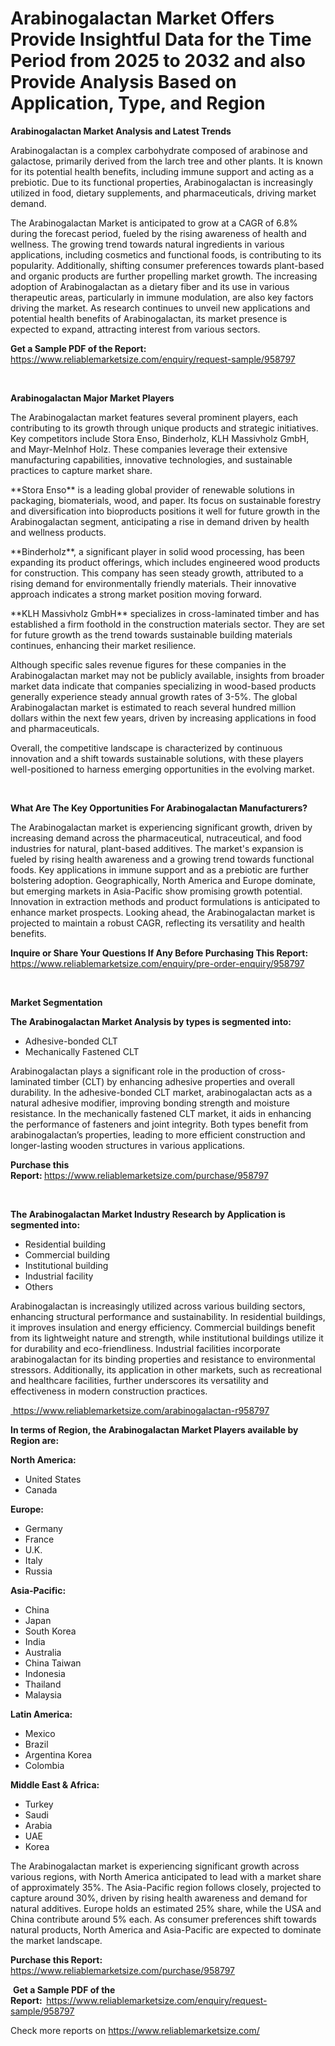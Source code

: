 <p><h1>Arabinogalactan Market Offers Provide Insightful Data for the Time Period from 2025 to 2032 and also Provide Analysis Based on Application, Type, and Region</h1></p><p><strong>Arabinogalactan Market Analysis and Latest Trends</strong></p>
<p><p>Arabinogalactan is a complex carbohydrate composed of arabinose and galactose, primarily derived from the larch tree and other plants. It is known for its potential health benefits, including immune support and acting as a prebiotic. Due to its functional properties, Arabinogalactan is increasingly utilized in food, dietary supplements, and pharmaceuticals, driving market demand.</p><p>The Arabinogalactan Market is anticipated to grow at a CAGR of 6.8% during the forecast period, fueled by the rising awareness of health and wellness. The growing trend towards natural ingredients in various applications, including cosmetics and functional foods, is contributing to its popularity. Additionally, shifting consumer preferences towards plant-based and organic products are further propelling market growth. The increasing adoption of Arabinogalactan as a dietary fiber and its use in various therapeutic areas, particularly in immune modulation, are also key factors driving the market. As research continues to unveil new applications and potential health benefits of Arabinogalactan, its market presence is expected to expand, attracting interest from various sectors.</p></p>
<p><strong>Get a Sample PDF of the Report:&nbsp;</strong> <a href="https://www.reliablemarketsize.com/enquiry/request-sample/958797?utm_campaign=2948&utm_medium=2&utm_source=Github&utm_content=ia&utm_term=02042025&utm_id=arabinogalactan">https://www.reliablemarketsize.com/enquiry/request-sample/958797</a></p>
<p>&nbsp;</p>
<p><strong>Arabinogalactan Major Market Players</strong></p>
<p><p>The Arabinogalactan market features several prominent players, each contributing to its growth through unique products and strategic initiatives. Key competitors include Stora Enso, Binderholz, KLH Massivholz GmbH, and Mayr-Melnhof Holz. These companies leverage their extensive manufacturing capabilities, innovative technologies, and sustainable practices to capture market share.</p><p>**Stora Enso** is a leading global provider of renewable solutions in packaging, biomaterials, wood, and paper. Its focus on sustainable forestry and diversification into bioproducts positions it well for future growth in the Arabinogalactan segment, anticipating a rise in demand driven by health and wellness products.</p><p>**Binderholz**, a significant player in solid wood processing, has been expanding its product offerings, which includes engineered wood products for construction. This company has seen steady growth, attributed to a rising demand for environmentally friendly materials. Their innovative approach indicates a strong market position moving forward.</p><p>**KLH Massivholz GmbH** specializes in cross-laminated timber and has established a firm foothold in the construction materials sector. They are set for future growth as the trend towards sustainable building materials continues, enhancing their market resilience.</p><p>Although specific sales revenue figures for these companies in the Arabinogalactan market may not be publicly available, insights from broader market data indicate that companies specializing in wood-based products generally experience steady annual growth rates of 3-5%. The global Arabinogalactan market is estimated to reach several hundred million dollars within the next few years, driven by increasing applications in food and pharmaceuticals.</p><p>Overall, the competitive landscape is characterized by continuous innovation and a shift towards sustainable solutions, with these players well-positioned to harness emerging opportunities in the evolving market.</p></p>
<p>&nbsp;</p>
<p><strong>What Are The Key Opportunities For Arabinogalactan Manufacturers?</strong></p>
<p><p>The Arabinogalactan market is experiencing significant growth, driven by increasing demand across the pharmaceutical, nutraceutical, and food industries for natural, plant-based additives. The market's expansion is fueled by rising health awareness and a growing trend towards functional foods. Key applications in immune support and as a prebiotic are further bolstering adoption. Geographically, North America and Europe dominate, but emerging markets in Asia-Pacific show promising growth potential. Innovation in extraction methods and product formulations is anticipated to enhance market prospects. Looking ahead, the Arabinogalactan market is projected to maintain a robust CAGR, reflecting its versatility and health benefits.</p></p>
<p><strong>Inquire or Share Your Questions If Any Before Purchasing This Report:</strong> <a href="https://www.reliablemarketsize.com/enquiry/pre-order-enquiry/958797?utm_campaign=2948&utm_medium=2&utm_source=Github&utm_content=ia&utm_term=02042025&utm_id=arabinogalactan">https://www.reliablemarketsize.com/enquiry/pre-order-enquiry/958797</a></p>
<p>&nbsp;</p>
<p><strong>Market Segmentation</strong></p>
<p><strong>The Arabinogalactan Market Analysis by types is segmented into:</strong></p>
<p><ul><li>Adhesive-bonded CLT</li><li>Mechanically Fastened CLT</li></ul></p>
<p><p>Arabinogalactan plays a significant role in the production of cross-laminated timber (CLT) by enhancing adhesive properties and overall durability. In the adhesive-bonded CLT market, arabinogalactan acts as a natural adhesive modifier, improving bonding strength and moisture resistance. In the mechanically fastened CLT market, it aids in enhancing the performance of fasteners and joint integrity. Both types benefit from arabinogalactan’s properties, leading to more efficient construction and longer-lasting wooden structures in various applications.</p></p>
<p><strong>Purchase this Report:&nbsp;</strong><a href="https://www.reliablemarketsize.com/purchase/958797?utm_campaign=2948&utm_medium=2&utm_source=Github&utm_content=ia&utm_term=02042025&utm_id=arabinogalactan">https://www.reliablemarketsize.com/purchase/958797</a></p>
<p>&nbsp;</p>
<p><strong>The Arabinogalactan Market Industry Research by Application is segmented into:</strong></p>
<p><ul><li>Residential building</li><li>Commercial building</li><li>Institutional building</li><li>Industrial facility</li><li>Others</li></ul></p>
<p><p>Arabinogalactan is increasingly utilized across various building sectors, enhancing structural performance and sustainability. In residential buildings, it improves insulation and energy efficiency. Commercial buildings benefit from its lightweight nature and strength, while institutional buildings utilize it for durability and eco-friendliness. Industrial facilities incorporate arabinogalactan for its binding properties and resistance to environmental stressors. Additionally, its application in other markets, such as recreational and healthcare facilities, further underscores its versatility and effectiveness in modern construction practices.</p></p>
<p><a href="https://www.reliablemarketsize.com/arabinogalactan-r958797?utm_campaign=2948&utm_medium=2&utm_source=Github&utm_content=ia&utm_term=02042025&utm_id=arabinogalactan">&nbsp;https://www.reliablemarketsize.com/arabinogalactan-r958797</a></p>
<p><strong>In terms of Region, the Arabinogalactan Market Players available by Region are:</strong></p>
<p>
    <p> <strong> North America: </strong>
        <ul>
            <li>United States</li>
            <li>Canada</li>
        </ul>
        </p> 
    <p> <strong> Europe: </strong>
        <ul>
            <li>Germany</li>
            <li>France</li>
            <li>U.K.</li>
            <li>Italy</li>
            <li>Russia</li>
        </ul>
        </p> 
    <p> <strong> Asia-Pacific: </strong>
        <ul>
            <li>China</li>
            <li>Japan</li>
            <li>South Korea</li>
            <li>India</li>
            <li>Australia</li>
            <li>China Taiwan</li>
            <li>Indonesia</li>
            <li>Thailand</li>
            <li>Malaysia</li>
        </ul>
        </p> 
    <p> <strong> Latin America: </strong>
        <ul>
            <li>Mexico</li>
            <li>Brazil</li>
            <li>Argentina Korea</li>
            <li>Colombia</li>
        </ul>
        </p> 
    <p> <strong> Middle East & Africa: </strong>
        <ul>
            <li>Turkey</li>
            <li>Saudi</li>
            <li>Arabia</li>
            <li>UAE</li>
            <li>Korea</li>
        </ul>
    </p>
    </p>
<p><p>The Arabinogalactan market is experiencing significant growth across various regions, with North America anticipated to lead with a market share of approximately 35%. The Asia-Pacific region follows closely, projected to capture around 30%, driven by rising health awareness and demand for natural additives. Europe holds an estimated 25% share, while the USA and China contribute around 5% each. As consumer preferences shift towards natural products, North America and Asia-Pacific are expected to dominate the market landscape.</p></p>
<p><strong>Purchase this Report: </strong><a href="https://www.reliablemarketsize.com/purchase/958797?utm_campaign=2948&utm_medium=2&utm_source=Github&utm_content=ia&utm_term=02042025&utm_id=arabinogalactan">https://www.reliablemarketsize.com/purchase/958797</a></p>
<p>&nbsp;<strong>Get a Sample PDF of the Report:&nbsp;&nbsp;</strong><a href="https://www.reliablemarketsize.com/enquiry/request-sample/958797?utm_campaign=2948&utm_medium=2&utm_source=Github&utm_content=ia&utm_term=02042025&utm_id=arabinogalactan">https://www.reliablemarketsize.com/enquiry/request-sample/958797</a></p>
<p><strong></strong></p>
<p>Check more reports on <a href="https://www.reliablemarketsize.com/?utm_campaign=2948&utm_medium=2&utm_source=Github&utm_content=ia&utm_term=02042025&utm_id=arabinogalactan">https://www.reliablemarketsize.com/</a></p>
